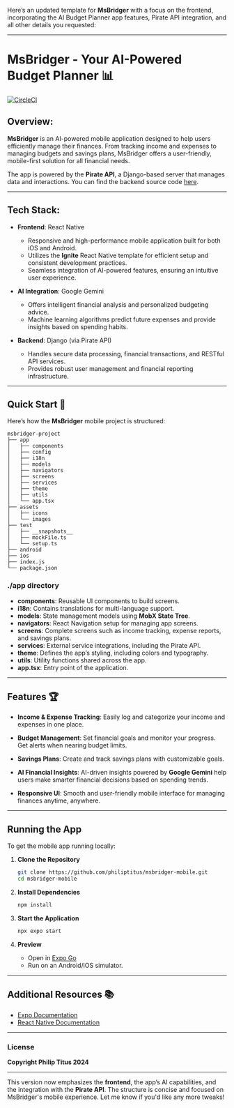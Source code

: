 Here’s an updated template for **MsBridger** with a focus on the frontend, incorporating the AI Budget Planner app features, Pirate API integration, and all other details you requested:

---

# MsBridger - Your AI-Powered Budget Planner 📊

[![CircleCI](https://circleci.com/gh/infinitered/ignite.svg?style=svg)](https://circleci.com/gh/infinitered/ignite)

## Overview:

**MsBridger** is an AI-powered mobile application designed to help users efficiently manage their finances. From tracking income and expenses to managing budgets and savings plans, MsBridger offers a user-friendly, mobile-first solution for all financial needs.

The app is powered by the **Pirate API**, a Django-based server that manages data and interactions. You can find the backend source code [here](https://github.com/philiptitus/bridger.git).

---

## Tech Stack:

- **Frontend**: React Native
  - Responsive and high-performance mobile application built for both iOS and Android.
  - Utilizes the **Ignite** React Native template for efficient setup and consistent development practices.
  - Seamless integration of AI-powered features, ensuring an intuitive user experience.

- **AI Integration**: Google Gemini
  - Offers intelligent financial analysis and personalized budgeting advice.
  - Machine learning algorithms predict future expenses and provide insights based on spending habits.

- **Backend**: Django (via Pirate API)
  - Handles secure data processing, financial transactions, and RESTful API services.
  - Provides robust user management and financial reporting infrastructure.

---

## Quick Start 🚀

Here’s how the **MsBridger** mobile project is structured:

```
msbridger-project
├── app
│   ├── components
│   ├── config
│   ├── i18n
│   ├── models
│   ├── navigators
│   ├── screens
│   ├── services
│   ├── theme
│   ├── utils
│   └── app.tsx
├── assets
│   ├── icons
│   └── images
├── test
│   ├── __snapshots__
│   ├── mockFile.ts
│   └── setup.ts
├── android
├── ios
├── index.js
└── package.json
```

### **./app directory**

- **components**: Reusable UI components to build screens.
- **i18n**: Contains translations for multi-language support.
- **models**: State management models using **MobX State Tree**.
- **navigators**: React Navigation setup for managing app screens.
- **screens**: Complete screens such as income tracking, expense reports, and savings plans.
- **services**: External service integrations, including the Pirate API.
- **theme**: Defines the app’s styling, including colors and typography.
- **utils**: Utility functions shared across the app.
- **app.tsx**: Entry point of the application.

---

## Features 🏆

- **Income & Expense Tracking**: 
  Easily log and categorize your income and expenses in one place.
  
- **Budget Management**:
  Set financial goals and monitor your progress. Get alerts when nearing budget limits.

- **Savings Plans**:
  Create and track savings plans with customizable goals.

- **AI Financial Insights**:
  AI-driven insights powered by **Google Gemini** help users make smarter financial decisions based on spending trends.

- **Responsive UI**:
  Smooth and user-friendly mobile interface for managing finances anytime, anywhere.

---

## Running the App

To get the mobile app running locally:

1. **Clone the Repository**  
   ```bash
   git clone https://github.com/philiptitus/msbridger-mobile.git
   cd msbridger-mobile
   ```

2. **Install Dependencies**  
   ```bash
   npm install
   ```

3. **Start the Application**  
   ```bash
   npx expo start
   ```

4. **Preview**  
   - Open in [Expo Go](https://expo.dev/go)
   - Run on an Android/iOS simulator.

---

## Additional Resources 📚

- [Expo Documentation](https://docs.expo.dev/)  
- [React Native Documentation](https://reactnative.dev/docs/getting-started)

---

### **License**

**Copyright Philip Titus 2024**

---

This version now emphasizes the **frontend**, the app’s AI capabilities, and the integration with the **Pirate API**. The structure is concise and focused on MsBridger's mobile experience. Let me know if you'd like any more tweaks!

